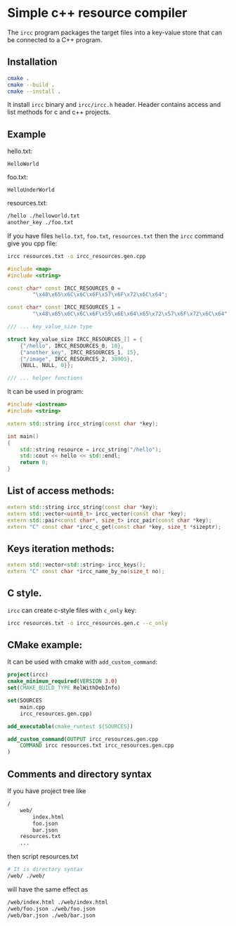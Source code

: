 # Simple c++ resource compiler

The `ircc` program packages the target files into a key-value store that can be connected to a C++ program.

## Installation
```bash
cmake .
cmake --build . 
cmake --install .
```
It install `ircc` binary and `ircc/ircc.h` header. Header contains access and list methods for c and c++ projects.

## Example 

hello.txt: 
```
HelloWorld
```

foo.txt: 
```
HelloUnderWorld
```

resources.txt: 
```bash
/hello ./helloworld.txt
another_key ./foo.txt
```

If you have files `hello.txt`, `foo.txt`, `resources.txt` then the `ircc` command give you cpp file:
```bash
ircc resources.txt -o ircc_resources.gen.cpp
``` 
```c++
#include <map>
#include <string>

const char* const IRCC_RESOURCES_0 = 
		"\x48\x65\x6C\x6C\x6F\x57\x6F\x72\x6C\x64";

const char* const IRCC_RESOURCES_1 = 
		"\x48\x65\x6C\x6C\x6F\x55\x6E\x64\x65\x72\x57\x6F\x72\x6C\x64";

/// ... key_value_size type

struct key_value_size IRCC_RESOURCES_[] = {
	{"/hello", IRCC_RESOURCES_0, 10},
	{"another_key", IRCC_RESOURCES_1, 15},
	{"/image", IRCC_RESOURCES_2, 38905},
	{NULL, NULL, 0}};

/// ... helper functions 
```

It can be used in program:
```c++
#include <iostream>
#include <string>

extern std::string ircc_string(const char *key);

int main()
{
    std::string resource = ircc_string("/hello");
    std::cout << hello << std::endl;
    return 0;
}
``` 

## List of access methods:
```c++
extern std::string ircc_string(const char *key);
extern std::vector<uint8_t> ircc_vector(const char *key);
extern std::pair<const char*, size_t> ircc_pair(const char *key);
extern "C" const char *ircc_c_get(const char *key, size_t *sizeptr);
```

## Keys iteration methods:
```c++
extern std::vector<std::string> ircc_keys();
extern "C" const char *ircc_name_by_no(size_t no);
```

## C style.
`ircc` can create c-style files with `c_only` key:
```bash
ircc resources.txt -o ircc_resources.gen.c --c_only 
```

## CMake example:
It can be used with cmake with `add_custom_command`:

```cmake
project(ircc)
cmake_minimum_required(VERSION 3.0)
set(CMAKE_BUILD_TYPE RelWithDebInfo)

set(SOURCES 
	main.cpp
    ircc_resources.gen.cpp)

add_executable(cmake_runtest ${SOURCES})

add_custom_command(OUTPUT ircc_resources.gen.cpp
    COMMAND ircc resources.txt ircc_resources.gen.cpp
)
```

## Comments and directory syntax
If you have project tree like
```bash
/
	web/
		index.html
		foo.json
		bar.json
	resources.txt
	...
```
then script resources.txt 
```bash
# It is directory syntax
/web/ ./web/
```
will have the same effect as
```bash
/web/index.html ./web/index.html
/web/foo.json ./web/foo.json
/web/bar.json ./web/bar.json
```